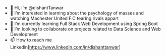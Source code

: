 - 👋 Hi, I’m @dishantTanwar
- 👀 I’m interested in learning about the psychology of masses and watching Machester United F.C tearing rivals appart
- 🌱 I’m currently learning Full Stack Web Development using Spring Boot
- 💞️ I’m looking to collaborate on projects related to Data Science and Web Development
- 📫 How to reach me Linkedin[https://www.linkedin.com/in/dishanttanwar]

<!---
dishantTanwar/dishantTanwar is a ✨ special ✨ repository because its `README.md` (this file) appears on your GitHub profile.
You can click the Preview link to take a look at your changes.
--->
